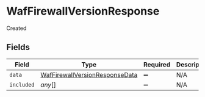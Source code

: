 # WafFirewallVersionResponse

Created


## Fields

| Field                                                                                   | Type                                                                                    | Required                                                                                | Description                                                                             |
| --------------------------------------------------------------------------------------- | --------------------------------------------------------------------------------------- | --------------------------------------------------------------------------------------- | --------------------------------------------------------------------------------------- |
| `data`                                                                                  | [WafFirewallVersionResponseData](../../models/shared/waffirewallversionresponsedata.md) | :heavy_minus_sign:                                                                      | N/A                                                                                     |
| `included`                                                                              | *any*[]                                                                                 | :heavy_minus_sign:                                                                      | N/A                                                                                     |